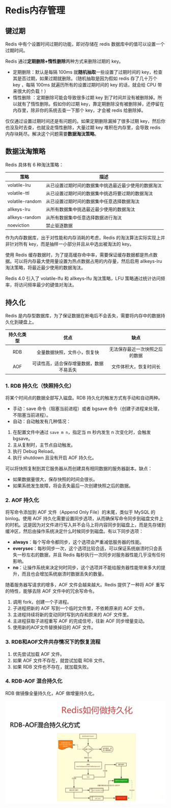 # Redis内存管理

## 键过期

Redis 中有个设置时间过期的功能，即对存储在 redis 数据库中的值可以设置一个过期时间。

Redis 通过**定期删除+惰性删除**两种方式来删除过期的 key。

- 定期删除：默认是每隔 100ms 就**随机抽取**一些设置了过期时间的 key，检查其是否过期，如果过期就删除。（随机抽取是因为假如 redis 存了几十万个 key ，每隔 100ms 就遍历所有的设置过期时间的 key 的话，就会给 CPU 带来很大的负载！）
- 惰性删除 ：定期删除可能会导致很多过期 key 到了时间并没有被删除掉。所以就有了惰性删除。假如你的过期 key，靠定期删除没有被删除掉，还停留在内存里，除非你的系统去查一下那个 key，才会被 redis 给删除掉。

仅仅通过设置过期时间还是有问题的。如果定期删除漏掉了很多过期 key，然后你也没及时去查，也就没走惰性删除，大量过期 key 堆积在内存里，会导致 redis 内存块耗尽。解决这个问题需要**数据淘汰策略**。

## 数据汰淘策略

Redis 具体有 6 种淘汰策略：

|      策略       |                       描述                       |
| --------------- | ----------------------------------------------- |
| volatile-lru    | 从已设置过期时间的数据集中挑选最近最少使用的数据淘汰 |
| volatile-ttl    | 从已设置过期时间的数据集中挑选将要过期的数据淘汰     |
| volatile-random | 从已设置过期时间的数据集中任意选择数据淘汰          |
| allkeys-lru     | 从所有数据集中挑选最近最少使用的数据淘汰            |
| allkeys-random  | 从所有数据集中任意选择数据进行淘汰                 |
| noeviction      | 禁止驱逐数据                                     |

作为内存数据库，出于对性能和内存消耗的考虑，Redis 的淘汰算法实际实现上并非针对所有 key，而是抽样一小部分并且从中选出被淘汰的 key。

使用 Redis 缓存数据时，为了提高缓存命中率，需要保证缓存数据都是热点数据。可以将内存最大使用量设置为热点数据占用的内存量，然后启用 allkeys-lru 淘汰策略，将最近最少使用的数据淘汰。

Redis 4.0 引入了 volatile-lfu 和 allkeys-lfu 淘汰策略，LFU 策略通过统计访问频率，将访问频率最少的键值对淘汰。

## 持久化

Redis 是内存型数据库，为了保证数据在断电后不会丢失，需要将内存中的数据持久化到硬盘上。

| 持久化类型 |                 优点                  |             缺点             |
| :-------: | :----------------------------------: | :-------------------------: |
|    RDB    |      全量数据快照，文件小，恢复快       | 无法保存最近一次快照之后的数据 |
|    AOF    | 可读性高，适合保存增量数据，数据不易丢失 |    文件体积大，恢复时间长     |

### 1. RDB 持久化（快照持久化）

将某个时间点的数据全部写入磁盘。RDB 持久化的触发方式有手动和自动两种。

- 手动：save 命令（阻塞当前进程）或者 bgsave 命令（创建子进程来处理，不阻塞当前进程）。
- 自动：自动触发有几种情况：

1. 在配置文件中通过 `save m n`，指定当 m 秒内发生 n 次变化时，会触发 bgsave。
2. 主从复制时，主节点自动触发。
3. 执行 Debug Reload。
4. 执行 shutdown 且没有开启 AOF 持久化。

可以将快照复制到其它服务器从而创建具有相同数据的服务器副本。缺点：

- 如果数据量很大，保存快照的时间会很长。
- 如果系统发生故障，将会丢失最后一次创建快照之后的数据。

### 2. AOF 持久化

将写命令添加到 AOF 文件（Append Only File）的末尾，类似于 MySQL 的 binlog。使用 AOF 持久化需要设置同步选项，从而确保写命令同步到磁盘文件上的时机。这是因为对文件进行写入并不会马上将内容同步到磁盘上，而是先存储到缓冲区，然后由操作系统决定什么时候同步到磁盘。有以下同步选项：

- **always**：每个写命令都同步，这个选项会严重减低服务器的性能。
- **everysec**：每秒同步一次，这个选项比较合适，可以保证系统崩溃时只会丢失一秒左右的数据，并且 Redis 每秒执行一次同步对服务器性能几乎没有任何影响。
- **no**：让操作系统来决定何时同步，这个选项并不能给服务器性能带来多大的提升，而且也会增加系统崩溃时数据丢失的数量。

随着服务器写请求的增多，AOF 文件会越来越大。Redis 提供了一种将 AOF 重写的特性，能够去除 AOF 文件中的冗余写命令。

1. 调用 fork，创建一个子进程。
2. 子进程把新的 AOF 写到一个临时文件里，不依赖原来的 AOF 文件。
3. 主进程持续将新的变动同时写到内存和原来的 AOF 文件里。
4. 主进程获取子进程重写 AOF 的完成信号，往新 AOF 同步增量变动。
5. 使用新的AOF文件替换掉旧的 AOF 文件。

### 3. RDB和AOF文件共存情况下的恢复流程

1. 优先尝试加载 AOF 文件。
2. 如果 AOF 文件不存在，就尝试加载 RDB 文件。
3. 如果 RDB 文件也不存在，就加载失败。

### 4. RDB-AOF 混合持久化

RDB 做镜像全量持久化，AOF 做增量持久化。

![](_v_images/20190724092733602_24515.png)